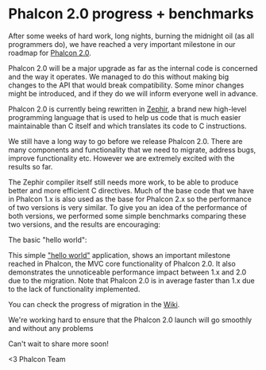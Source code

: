 Phalcon 2.0 progress + benchmarks
=================================

After some weeks of hard work, long nights, burning the midnight oil (as all 
programmers do), we have reached a very important milestone in our roadmap for 
[Phalcon 2.0](https://github.com/phalcon/cphalcon/tree/2.0.0).

Phalcon 2.0 will be a major upgrade as far as the internal code is concerned 
and the way it operates. We managed to do this without making big changes to 
the API that would break compatibility. Some minor changes might be introduced, 
and if they do we will inform everyone well in advance.

Phalcon 2.0 is currently being rewritten in 
[Zephir](http://zephir-lang.com/), a brand new high-level programming language 
that is used to help us code that is much easier maintainable than C itself and 
which translates its code to C instructions.

We still have a long way to go before we release Phalcon 2.0. There are many 
components and functionality that we need to migrate, address bugs, improve 
functionality etc. However we are extremely excited with the results so far.

The Zephir compiler itself still needs more work, to be able to produce better 
and more efficient C directives. Much of the base code that we have in 
Phalcon 1.x is also used as the base for Phalcon 2.x so the performance of two 
versions is very similar. To give you an idea of the performance of both 
versions, we performed some simple benchmarks comparing these two versions, and 
the results are encouraging:

The basic "hello world":

This simple 
["hello world"](https://github.com/phalcon/framework-bench/tree/master/helloworld/phalcon) 
application, shows an important milestone reached in Phalcon, the MVC core 
functionality of Phalcon 2.0. It also demonstrates the unnoticeable performance 
impact between 1.x and 2.0 due to the migration. Note that Phalcon 2.0 is in 
average faster than 1.x due to the lack of functionality implemented.

You can check the progress of migration in the
[Wiki](https://github.com/phalcon/cphalcon/wiki/Progress-2.0).

We're working hard to ensure that the Phalcon 2.0 launch will go smoothly and 
without any problems

Can't wait to share more soon!


<3 Phalcon Team
